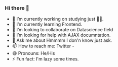 ### Hi there 👋

- 🔭 I’m currently working on studying just 🤷‍♂️.
- 🌱 I’m currently learning Frontend.
- 👯 I’m looking to collaborate on Datascience field
- 🤔 I’m looking for help with AJAX documntation.
- 💬 Ask me about Hmmmm I don'n know just ask.
- 📫 How to reach me: Twitter - 
- 😄 Pronouns: He/His
- ⚡ Fun fact: I'm lazy some times.
